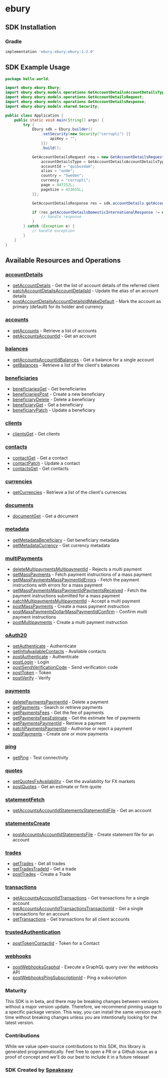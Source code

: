 # ebury

<!-- Start SDK Installation -->
## SDK Installation

### Gradle

```groovy
implementation 'ebury.ebury:ebury:1.2.0'
```
<!-- End SDK Installation -->

## SDK Example Usage
<!-- Start SDK Example Usage -->


```java
package hello.world;

import ebury.ebury.Ebury;
import ebury.ebury.models.operations.GetAccountDetailsAccountDetailsType;
import ebury.ebury.models.operations.GetAccountDetailsRequest;
import ebury.ebury.models.operations.GetAccountDetailsResponse;
import ebury.ebury.models.shared.Security;

public class Application {
    public static void main(String[] args) {
        try {
            Ebury sdk = Ebury.builder()
                .setSecurity(new Security("corrupti") {{
                    apiKey = "";
                }})
                .build();

            GetAccountDetailsRequest req = new GetAccountDetailsRequest("provident") {{
                accountDetailsType = GetAccountDetailsAccountDetailsType.POOLED;
                accountId = "quibusdam";
                alias = "unde";
                country = "Sweden";
                currency = "corrupti";
                page = 847252L;
                pageSize = 423655L;
            }};            

            GetAccountDetailsResponse res = sdk.accountDetails.getAccountDetails(req);

            if (res.getAccountDetailsDomesticInternationalResponse != null) {
                // handle response
            }
        } catch (Exception e) {
            // handle exception
        }
    }
}
```
<!-- End SDK Example Usage -->

<!-- Start SDK Available Operations -->
## Available Resources and Operations


### [accountDetails](docs/sdks/accountdetails/README.md)

* [getAccountDetails](docs/sdks/accountdetails/README.md#getaccountdetails) - Get the list of account details of the referred client
* [patchAccountDetailsAccountDetailsId](docs/sdks/accountdetails/README.md#patchaccountdetailsaccountdetailsid) - Update the alias of an account details
* [postAccountDetailsAccountDetailsIdMakeDefault](docs/sdks/accountdetails/README.md#postaccountdetailsaccountdetailsidmakedefault) - Mark the account as primary (default) for its holder and currency

### [accounts](docs/sdks/accounts/README.md)

* [getAccounts](docs/sdks/accounts/README.md#getaccounts) - Retrieve a list of accounts
* [getAccountsAccountId](docs/sdks/accounts/README.md#getaccountsaccountid) - Get an account

### [balances](docs/sdks/balances/README.md)

* [getAccountsAccountIdBalances](docs/sdks/balances/README.md#getaccountsaccountidbalances) - Get a balance for a single account
* [getBalances](docs/sdks/balances/README.md#getbalances) - Retrieve a list of the client's balances

### [beneficiaries](docs/sdks/beneficiaries/README.md)

* [beneficiariesGet](docs/sdks/beneficiaries/README.md#beneficiariesget) - Get beneficiaries
* [beneficiariesPost](docs/sdks/beneficiaries/README.md#beneficiariespost) - Create a new beneficiary
* [beneficiaryDelete](docs/sdks/beneficiaries/README.md#beneficiarydelete) - Delete a beneficiary
* [beneficiaryGet](docs/sdks/beneficiaries/README.md#beneficiaryget) - Get a beneficiary
* [beneficiaryPatch](docs/sdks/beneficiaries/README.md#beneficiarypatch) - Update a beneficiary

### [clients](docs/sdks/clients/README.md)

* [clientsGet](docs/sdks/clients/README.md#clientsget) - Get clients

### [contacts](docs/sdks/contacts/README.md)

* [contactGet](docs/sdks/contacts/README.md#contactget) - Get a contact
* [contactPatch](docs/sdks/contacts/README.md#contactpatch) - Update a contact
* [contactsGet](docs/sdks/contacts/README.md#contactsget) - Get contacts

### [currencies](docs/sdks/currencies/README.md)

* [getCurrencies](docs/sdks/currencies/README.md#getcurrencies) - Retrieve a list of the client's currencies

### [documents](docs/sdks/documents/README.md)

* [documentGet](docs/sdks/documents/README.md#documentget) - Get a document

### [metadata](docs/sdks/metadata/README.md)

* [getMetadataBeneficiary](docs/sdks/metadata/README.md#getmetadatabeneficiary) - Get beneficiary metadata
* [getMetadataCurrency](docs/sdks/metadata/README.md#getmetadatacurrency) - Get currency metadata

### [multiPayments](docs/sdks/multipayments/README.md)

* [deleteMultipaymentsMultipaymentId](docs/sdks/multipayments/README.md#deletemultipaymentsmultipaymentid) - Rejects a multi payment
* [getMassPayments](docs/sdks/multipayments/README.md#getmasspayments) - Fetch payment instructions of a mass payment
* [getMassPaymentsMassPaymentIdErrors](docs/sdks/multipayments/README.md#getmasspaymentsmasspaymentiderrors) - Fetch the payment instructions with errors for a mass payment
* [getMassPaymentsMassPaymentIdPaymentsReceived](docs/sdks/multipayments/README.md#getmasspaymentsmasspaymentidpaymentsreceived) - Fetch the payment instructions submitted for a mass payment
* [patchMultipaymentsMultipaymentId](docs/sdks/multipayments/README.md#patchmultipaymentsmultipaymentid) - Accept a multi payment
* [postMassPayments](docs/sdks/multipayments/README.md#postmasspayments) - Create a mass payment instruction
* [postMassPaymentsDollarMassPaymentIdConfirm](docs/sdks/multipayments/README.md#postmasspaymentsdollarmasspaymentidconfirm) - Confirm multi payment instructions
* [postMultipayments](docs/sdks/multipayments/README.md#postmultipayments) - Create a multi payment instruction

### [oAuth20](docs/sdks/oauth20/README.md)

* [getAuthenticate](docs/sdks/oauth20/README.md#getauthenticate) - Authenticate
* [getInfoAvailableContacts](docs/sdks/oauth20/README.md#getinfoavailablecontacts) - Available contacts
* [postAuthenticate](docs/sdks/oauth20/README.md#postauthenticate) - Authenticate
* [postLogin](docs/sdks/oauth20/README.md#postlogin) - Login
* [postSendVerificationCode](docs/sdks/oauth20/README.md#postsendverificationcode) - Send verification code
* [postToken](docs/sdks/oauth20/README.md#posttoken) - Token
* [postVerify](docs/sdks/oauth20/README.md#postverify) - Verify

### [payments](docs/sdks/payments/README.md)

* [deletePaymentsPaymentId](docs/sdks/payments/README.md#deletepaymentspaymentid) - Delete a payment
* [getPayments](docs/sdks/payments/README.md#getpayments) - Search or retrieve payments
* [getPaymentsFees](docs/sdks/payments/README.md#getpaymentsfees) - Get the fee of payments
* [getPaymentsFeesEstimate](docs/sdks/payments/README.md#getpaymentsfeesestimate) - Get the estimate fee of payments
* [getPaymentsPaymentId](docs/sdks/payments/README.md#getpaymentspaymentid) - Retrieve a payment
* [patchPaymentsPaymentId](docs/sdks/payments/README.md#patchpaymentspaymentid) - Authorise or reject a payment
* [postPayments](docs/sdks/payments/README.md#postpayments) - Create one or more payments

### [ping](docs/sdks/ping/README.md)

* [getPing](docs/sdks/ping/README.md#getping) - Test connectivity

### [quotes](docs/sdks/quotes/README.md)

* [getQuotesFxAvailability](docs/sdks/quotes/README.md#getquotesfxavailability) - Get the availability for FX markets
* [postQuotes](docs/sdks/quotes/README.md#postquotes) - Get an estimate or firm quote

### [statementFetch](docs/sdks/statementfetch/README.md)

* [getAccountsAccountIdStatementsStatementIdFile](docs/sdks/statementfetch/README.md#getaccountsaccountidstatementsstatementidfile) - Get an account

### [statementsCreate](docs/sdks/statementscreate/README.md)

* [postAccountsAccountIdStatementsFile](docs/sdks/statementscreate/README.md#postaccountsaccountidstatementsfile) - Create statement file for an account

### [trades](docs/sdks/trades/README.md)

* [getTrades](docs/sdks/trades/README.md#gettrades) - Get all trades
* [getTradesTradeId](docs/sdks/trades/README.md#gettradestradeid) - Get a trade
* [postTrades](docs/sdks/trades/README.md#posttrades) - Create a Trade

### [transactions](docs/sdks/transactions/README.md)

* [getAccountsAccountIdTransactions](docs/sdks/transactions/README.md#getaccountsaccountidtransactions) - Get transactions for a single account
* [getAccountsAccountIdTransactionsTransactionId](docs/sdks/transactions/README.md#getaccountsaccountidtransactionstransactionid) - Get a single transactions for an account
* [getTransactions](docs/sdks/transactions/README.md#gettransactions) - Get transactions for all client accounts

### [trustedAuthentication](docs/sdks/trustedauthentication/README.md)

* [postTokenContactId](docs/sdks/trustedauthentication/README.md#posttokencontactid) - Token for a Contact

### [webhooks](docs/sdks/webhooks/README.md)

* [postWebhooksGraphql](docs/sdks/webhooks/README.md#postwebhooksgraphql) - Execute a GraphQL query over the webhooks API
* [postWebhooksPingSubscriptionId](docs/sdks/webhooks/README.md#postwebhookspingsubscriptionid) - Ping a subscription
<!-- End SDK Available Operations -->

### Maturity

This SDK is in beta, and there may be breaking changes between versions without a major version update. Therefore, we recommend pinning usage
to a specific package version. This way, you can install the same version each time without breaking changes unless you are intentionally
looking for the latest version.

### Contributions

While we value open-source contributions to this SDK, this library is generated programmatically.
Feel free to open a PR or a Github issue as a proof of concept and we'll do our best to include it in a future release!

### SDK Created by [Speakeasy](https://docs.speakeasyapi.dev/docs/using-speakeasy/client-sdks)
